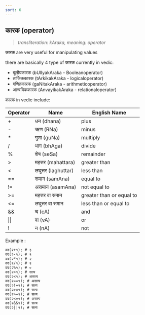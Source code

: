 ```yaml
---
sort: 6
---
```

## कारक (operator)

>_transliteration: kAraka, meaning: operator_

कारक are very useful for manipulating values

there are basically 4 type of कारक currently in vedic:

- बूलीयकारक (bUlIyakAraka - Booleanoperator)
- तार्किककारक (tArkikakAraka - logicaloperator)
- गणितकारक (gaNitakAraka - arithmeticoperator)
- आन्वयिककारक (AnvayikakAraka - relationaloperator)

कारक in vedic include:

|Operator|Name|English Name|
|---|---|---|
| + | धन (dhana) | plus |
| - | ऋण (RNa) | minus |
| * | गुणा (guNa) | multiply |
| / | भाग (bhAga) | divide |
| % | शेष (seSa) | remainder |	
| > | महत्तर (mahattara) | greater than |
| < | लघुत्तर (laghuttar) | less than |
| == | समान (samAna) | equal to |
| != | असमान (asamAna) | not equal to |
| >= | महत्तर वा समान | greater than or equal to |
| <= | लघुत्तर वा समान | less than or equal to |
| && | च (cA) | and |
| \|\| | वा (vA) | or |
| ! | न (nA) |	not |


Example :

```ved
वद(२+१); # ३
वद(२-१); # १
वद(२*१); # २
वद(२/१); # २
वद(२%१); # ०
वद(२>१); # सत्य
वद(२<१); # असत्य
वद(२==१); # असत्य
वद(२!=१); # सत्य
वद(२>=१); # सत्य
वद(२>=१); # सत्य
वद(२<=१); # असत्य
वद(२&&१); # सत्य
वद(२||१); # सत्य
```
